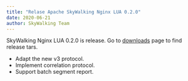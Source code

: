 ```yaml
---
title: "Relase Apache SkyWalking Nginx LUA 0.2.0"
date: 2020-06-21
author: SkyWalking Team
---
```


SkyWalking Nginx LUA 0.2.0 is release. Go to [downloads](/downloads) page to find release tars.

- Adapt the new v3 protocol.
- Implement correlation protocol.
- Support batch segment report.

